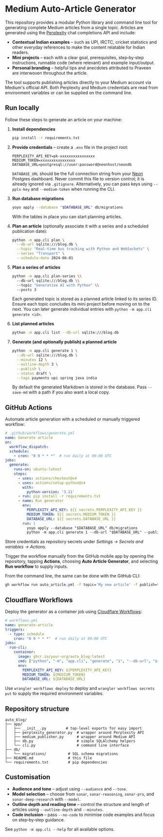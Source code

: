 # Medium Auto‑Article Generator

This repository provides a modular Python library and command line tool for
generating complete Medium articles from a single topic. Articles are generated
using the [Perplexity](https://www.perplexity.ai) chat completions API and
include:

* **Contextual Indian examples** – such as UPI, IRCTC, cricket statistics and
  other everyday references to make the content relatable for Indian readers.
* **Mini projects** – each with a clear goal, prerequisites, step‑by‑step
  instructions, runnable code (where relevant) and example input/output.
* **Personal branding** – helpful tips and anecdotes attributed to Praveen are
  interwoven throughout the article.

The tool supports publishing articles directly to your Medium account via
Medium's official API. Both Perplexity and Medium credentials are read from
environment variables or can be supplied on the command line.

## Run locally

Follow these steps to generate an article on your machine:

1. **Install dependencies**

   ```bash
   pip install -r requirements.txt
   ```

2. **Provide credentials** – create a `.env` file in the project root:

   ```dotenv
   PERPLEXITY_API_KEY=pk-xxxxxxxxxxxxxxxx
   MEDIUM_TOKEN=xxxxxxxxxxxxxxxx
   DATABASE_URL=postgresql://user:password@neonhost/neondb
   ```

   `DATABASE_URL` should be the full connection string from your [Neon](https://neon.tech) Postgres dashboard. Never commit this file to version control; it is already ignored via `.gitignore`. Alternatively, you can pass keys using `--pplx-key` and `--medium-token` when running the CLI.

3. **Run database migrations**

   ```bash
   yoyo apply --database "$DATABASE_URL" db/migrations
   ```

   With the tables in place you can start planning articles.

4. **Plan an article** (optionally associate it with a series and a scheduled publication date):

   ```bash
   python -m app.cli plan \
     --db-url sqlite:///blog.db \
     --topic "Real‑time bus tracking with Python and WebSockets" \
     --series "Transport" \
     --schedule-date 2024-06-01
   ```

5. **Plan a series of articles**

   ```bash
   python -m app.cli plan-series \\
     --db-url sqlite:///blog.db \\
     --topic "Generative AI with Python" \\
     --posts 3
   ```

   Each generated topic is stored as a planned article linked to its series ID. Ensure each topic concludes its mini project before moving on to the next. You can later generate individual entries with `python -m app.cli generate <id>`.

6. **List planned articles**

   ```bash
   python -m app.cli list --db-url sqlite:///blog.db
   ```

7. **Generate (and optionally publish) a planned article**

   ```bash
   python -m app.cli generate 1 \
     --db-url sqlite:///blog.db \
     --minutes 12 \
     --outline-depth 3 \
     --publish \
     --status draft \
     --tags payments upi spring java india
   ```

   By default the generated Markdown is stored in the database. Pass `--save-md` with a path if you also want a local copy.

## GitHub Actions

Automate article generation with a scheduled or manually triggered workflow:

```yaml
# .github/workflows/generate.yml
name: Generate article
on:
  workflow_dispatch:
  schedule:
    - cron: "0 9 * * *"  # run daily at 09:00 UTC
jobs:
  generate:
    runs-on: ubuntu-latest
    steps:
      - uses: actions/checkout@v4
      - uses: actions/setup-python@v4
        with:
          python-version: '3.11'
      - run: pip install -r requirements.txt
      - name: Run generator
        env:
          PERPLEXITY_API_KEY: ${{ secrets.PERPLEXITY_API_KEY }}
          MEDIUM_TOKEN: ${{ secrets.MEDIUM_TOKEN }}
          DATABASE_URL: ${{ secrets.DATABASE_URL }}
        run: |
          yoyo apply --database "$DATABASE_URL" db/migrations
          python -m app.cli generate 1 --db-url "$DATABASE_URL" --publish
```

Store credentials as repository secrets under *Settings → Secrets and variables → Actions*.

Trigger the workflow manually from the GitHub mobile app by opening the repository, tapping **Actions**, choosing **Auto Article Generator**, and selecting **Run workflow** to supply inputs.

From the command line, the same can be done with the GitHub CLI:

```bash
gh workflow run auto_article.yml -f topic='My new article' -f publish=true
```

## Cloudflare Workflows

Deploy the generator as a container job using [Cloudflare Workflows](https://developers.cloudflare.com/workflows/):

```yaml
# workflows.yml
name: generate-article
triggers:
  - type: schedule
    cron: "0 9 * * *"  # run daily at 09:00 UTC
jobs:
  run-cli:
    container:
      image: ghcr.io/your-org/auto_blog:latest
      cmd: ["python", "-m", "app.cli", "generate", "1", "--db-url", "${DATABASE_URL}", "--publish"]
      env:
        PERPLEXITY_API_KEY: ${PERPLEXITY_API_KEY}
        MEDIUM_TOKEN: ${MEDIUM_TOKEN}
        DATABASE_URL: ${DATABASE_URL}
```

Use `wrangler workflows deploy` to deploy and `wrangler workflows secrets put` to supply the required environment variables.

## Repository structure

```text
auto_blog/
├── app/
│   ├── __init__.py         # top‑level exports for easy import
│   ├── perplexity_generator.py  # wrapper around Perplexity API
│   ├── medium_publisher.py      # wrapper around Medium API
│   ├── db.py                    # simple SQLAlchemy helpers
│   └── cli.py                   # command line interface
├── db/
│   └── migrations/          # SQL schema migrations
├── README.md                # this file
└── requirements.txt         # pip dependencies
```

## Customisation

* **Audience and tone** – adjust using `--audience` and `--tone`.
* **Model selection** – choose from `sonar`, `sonar-reasoning`, `sonar-pro`,
  and `sonar-deep-research` with `--model`.
* **Outline depth and reading time** – control the structure and length of
  articles using `--outline-depth` and `--minutes`.
* **Code inclusion** – pass `--no-code` to minimise code examples and focus on
  step‑by‑step guidance.

See `python -m app.cli --help` for all available options.
